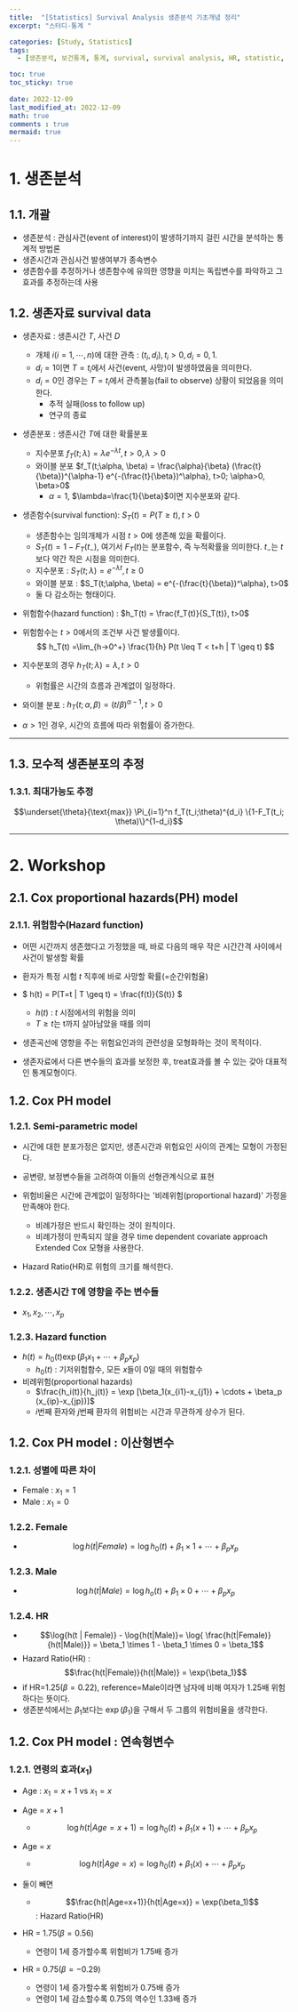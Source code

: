 ```yaml
---
title:  "[Statistics] Survival Analysis 생존분석 기초개념 정리"
excerpt: "스터디-통계 "

categories: [Study, Statistics]
tags:
  - [생존분석, 보건통계, 통계, survival, survival analysis, HR, statistic, statistics]

toc: true
toc_sticky: true
 
date: 2022-12-09
last_modified_at: 2022-12-09
math: true
comments : true
mermaid: true
---
```



# 1. 생존분석

## 1.1. 개괄
- 생존분석 : 관심사건(event of interest)이 발생하기까지 걸린 시간을 분석하는 통계적 방법론
- 생존시간과 관심사건 발생여부가 종속변수
- 생존함수를 추정하거나 생존함수에 유의한 영향을 미치는 독립변수를 파악하고 그 효과를 추정하는데 사용


## 1.2. 생존자료 survival data
- 생존자료 : 생존시간 $T$, 사건 $D$
  - 개체 $i(i=1, \cdots, n)$에 대한 관측 : $(t_i, d_i), t_i>0, d_i=0, 1.$
  - $d_i=1$이면 $T=t_i$에서 사건(event, 사망)이 발생하였음을 의미한다.
  - $d_i = 0$인 경우는 $T=t_i$에서 관측불능(fail to observe) 상황이 되었음을 의미한다.
    - 추적 실패(loss to follow up) 
    - 연구의 종료
- 생존분포 : 생존시간 $T$에 대한 확률분포
  - 지수분포 $f_T(t; \lambda) = \lambda e^{-\lambda t}, t>0, \lambda >0$
  - 와이블 분포 $f_T(t;\alpha, \beta) = \frac{\alpha}{\beta} (\frac{t}{\beta})^{\alpha-1} e^{-(\frac{t}{\beta})^\alpha}, t>0; \alpha>0, \beta>0$
    - $\alpha=1$, $\lambda=\frac{1}{\beta}$이면 지수분포와 같다.
- 생존함수(survival function): $S_T(t) = P(T \geq t), t>0$
  - 생존함수는 임의개체가 시점 $t>0$에 생존해 있을 확률이다.
  - $S_T(t) = 1-F_T(t_-)$, 여기서 $F_T(t)$는 분포함수, 즉 누적확률을 의미한다. $t_-$는 $t$보다 약간 작은 시점을 의미한다.
  - 지수분포 : $S_T(t; \lambda) = e^{-\lambda t}, t\geq0$
  - 와이블 분포 : $S_T(t;\alpha, \beta) = e^{-(\frac{t}{\beta})^\alpha}, t>0$
  - 둘 다 감소하는 형태이다.
  
- 위험함수(hazard function) : $h_T(t) = \frac{f_T(t)}{S_T(t)}, t>0$
- 위험함수는 $t>0$에서의 조건부 사건 발생률이다.
$$
h_T(t) =\lim_{h->0^+} \frac{1}{h} P(t \leq T < t+h | T \geq t)
$$
- 지수분포의 경우 $h_T(t; \lambda) = \lambda, t>0$
  - 위험률은 시간의 흐름과 관계없이 일정하다.
- 와이블 분포 : $h_T(t; \alpha, \beta) = (t/ \beta)^{\alpha-1}, t>0$
- $\alpha>1$인 경우, 시간의 흐름에 따라 위험률이 증가한다.
  
---
## 1.3. 모수적 생존분포의 추정

### 1.3.1. 최대가능도 추정
$$\underset{\theta}{\text{max}} \Pi_{i=1}^n f_T(t_i;\theta)^{d_i} \{1-F_T(t_i; \theta)\}^{1-d_i}$$


------

# 2. Workshop

## 2.1. Cox proportional hazards(PH) model

### 2.1.1. 위험함수(Hazard function)
- 어떤 시간까지 생존했다고 가정했을 때, 바로 다음의 매우 작은 시간간격 사이에서 사건이 발생할 확률
- 환자가 특정 시험 $t$ 직후에 바로 사망할 확률(=순간위험율)
- 
  $
  h(t) = P(T=t | T \geq t) = \frac{f(t)}{S(t)}
  $
  - $h(t)$ : $t$ 시점에서의 위험을 의미
  - $T \geq t$는 t까지 살아남았을 때를 의미
  
- 생존곡선에 영향을 주는 위험요인과의 관련성을 모형화하는 것이 목적이다.
- 생존자료에서 다른 변수들의 효과를 보정한 후, treat효과를 볼 수 있는 갖아 대표적인 통계모형이다.

## 1.2. Cox PH model

### 1.2.1. Semi-parametric model
- 시간에 대한 분포가정은 없지만, 생존시간과 위험요인 사이의 관계는 모형이 가정된다.
- 공변량, 보정변수들을 고려하여 이들의 선형관계식으로 표현
  
- 위험비율은 시간에 관계없이 일정하다는 '비례위험(proportional hazard)' 가정을 만족해야 한다.
  - 비례가정은 반드시 확인하는 것이 원칙이다.
  - 비례가정이 만족되지 않을 경우 time dependent covariate approach Extended Cox 모형을 사용한다.
- Hazard Ratio(HR)로 위험의 크기를 해석한다.

### 1.2.2. 생존시간 T에 영향을 주는 변수들
- $x_1, x_2, \cdots, x_p$
  
### 1.2.3. Hazard function
- $h(t) = h_0(t) \exp(\beta_1x_1+\cdots+\beta_px_p)$
  - $h_0(t)$ : 기저위험함수, 모든 $x$들이 0일 때의 위험함수
- 비례위험(proportional hazards)
  - $\frac{h_i(t)}{h_j(t)} = \exp [\beta_1(x_{i1}-x_{j1}) + \cdots + \beta_p (x_{ip}-x_{jp})]$
  - $i$번째 환자와 $j$번째 환자의 위험비는 시간과 무관하게 상수가 된다.

## 1.2. Cox PH model : 이산형변수

### 1.2.1. 성별에 따른 차이
- Female : $x_1 = 1$
- Male : $x_1 = 0$

### 1.2.2. Female
- $$\log h(t|Female) = \log h_0(t)+\beta_1 \times 1 + \cdots + \beta_px_p $$

### 1.2.3. Male
- $$\log h(t|Male) = \log h_o(t) + \beta_1 \times 0 + \cdots + \beta_p x_p$$

### 1.2.4. HR
- $$\log{h(t | Female)} - \log{h(t|Male)}= \log{ \frac{h(t|Female)}{h(t|Male)}} = \beta_1 \times 1 - \beta_1 \times 0 = \beta_1$$
- Hazard Ratio(HR) : 
  $$\frac{h(t|Female)}{h(t|Male)} = \exp{\beta_1}$$
- if HR=1.25($\beta=0.22$), reference=Male이라면 남자에 비해 여자가 1.25배 위험하다는 뜻이다.
- 생존분석에서는 $\beta_1$보다는 $\exp(\beta_1)$을 구해서 두 그룹의 위험비율을 생각한다.

## 1.2. Cox PH model : 연속형변수

### 1.2.1. 연령의 효과($x_1$)
- Age : $x_1 = x+1$ vs $x_1=x$
- Age = $x+1$
  - $$ \log{h(t|Age = x+1)} = \log{h_0(t)}+\beta_1 (x+1)+\cdots+\beta_px_p $$
- Age = $x$
  - $$\log h(t|Age=x) = \log h_0(t) + \beta_1 (x) + \cdots + \beta_p x_p$$

- 둘이 빼면 
  - $$\frac{h(t|Age=x+1)}{h(t|Age=x)} = \exp(\beta_1)$$ : Hazard Ratio(HR)

- HR = 1.75($\beta = 0.56$)
  - 연령이 1세 증가할수록 위험비가 1.75배 증가
- HR = 0.75($\beta = -0.29$)
  - 연령이 1세 증가할수록 위험비가 0.75배 증가
  - 연령이 1세 감소할수록 0.75의 역수인 1.33배 증가

